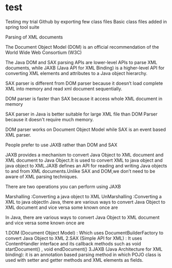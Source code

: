 # test
Testing my trial Github by exporting few class files
Basic class files added in spring tool suite


Parsing of XML documents

The Document Object Model (DOM) is an official recommendation of the World Wide Web Consortium (W3C)

The Java DOM and SAX parsing APIs are lower-level APIs to parse XML documents, while JAXB (Java API for XML Binding) is a higher-level API for converting XML elements and attributes to a Java object hierarchy.

SAX parser is different from DOM parser because it doesn’t load complete XML into memory and read xml document sequentially.

DOM parser is faster than SAX because it access whole XML document in memory

SAX parser in Java is better suitable for large XML file than DOM Parser because it doesn't require much memory.

DOM parser works on Document Object Model while SAX is an event based XML parser.

People prefer to use JAXB rather than DOM and SAX

JAXB provides a mechanism to convert Java Object to XML document and XML document to Java Object.It is used to convert XML to java object and java object to XML.JAXB defines an API for reading and writing Java objects to and from XML documents.Unlike SAX and DOM,we don’t need to be aware of XML parsing techniques.

There are two operations you can perform using JAXB

Marshalling :Converting a java object to XML
UnMarshalling :Converting a XML to java objectIn Java, there are various ways to convert Java Object to XML document and vice versa some known once are

 In Java, there are various ways to convert Java Object to XML document and vice versa some known once are

1.DOM (Document Object Model) : Which uses DocumentBuilderFactory to convert Java Object to XML
2.SAX (Simple API for XML) : It uses ContentHandler interface and its callback methods such as void startDocument() , void endDocument() 
3.JAXB (Java Architecture for XML binding): it is an annotation based parsing method in which POJO class is used with setter and getter methods and XML elements as fields.

